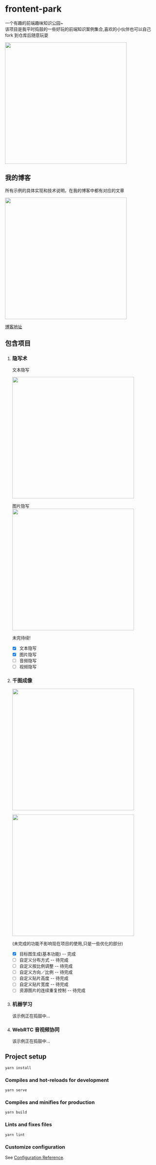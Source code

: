 # frontent-park

一个有趣的前端趣味知识公园~  
该项目是我平时捣鼓的一些好玩的前端知识案例集合,喜欢的小伙伴也可以自己 fork 到仓库后随意玩耍

<img
    src="https://gitee.com/wangrongding/image-house/raw/master/images/202110211442150.png"
    alt=""
    style="width:400px"
/>

## 我的博客

所有示例的具体实现和技术说明，在我的博客中都有对应的文章

<img
    src="https://gitee.com/wangrongding/image-house/raw/master/images/202110211445803.png"
    alt=""
    style="width:400px"
/>

[博客地址](https://www.fedtop.com/)

## 包含项目

1.  ### 隐写术

    文本隐写

    <img
        src="https://gitee.com/wangrongding/image-house/raw/master/images/202110211448081.png"
        alt=""
        style="width:400px"
    />

    图片隐写  
    <img
        src="https://gitee.com/wangrongding/image-house/raw/master/images/202110211449483.png"
        alt=""
        style="width:400px"
    />

    未完待续!

    -   [x] 文本隐写
    -   [x] 图片隐写
    -   [ ] 音频隐写
    -   [ ] 视频隐写

2.  ### 千图成像

    <!-- ![](https://files.mdnice.com/user/17056/d6c67ad8-64c5-46b9-a966-e259550e18a9.gif) -->
    <!-- ![](https://files.mdnice.com/user/17056/9617bf11-1dd9-47b0-b4e9-41db87866f77.gif=60x60) -->

    <img
        src="https://files.mdnice.com/user/17056/d6c67ad8-64c5-46b9-a966-e259550e18a9.gif"
        alt=""
        style="width:400px"
    />

    <img
        src="https://files.mdnice.com/user/17056/9617bf11-1dd9-47b0-b4e9-41db87866f77.gif"
        alt=""
        style="width:400px"
    />

    (未完成的功能不影响现在项目的使用,只是一些优化的部分)

    -   [x] 目标图生成(基本功能) -- 完成
    -   [ ] 自定义分布方式 -- 待完成
    -   [ ] 自定义按比例调整 -- 待完成
    -   [ ] 自定义方向／比例 -- 待完成
    -   [ ] 自定义贴片高度 -- 待完成
    -   [ ] 自定义贴片宽度 -- 待完成
    -   [ ] 资源图片的连续重复控制 -- 待完成

3.  ### 机器学习

    该示例正在捣鼓中...

4.  ### WebRTC 音视频协同
    该示例正在捣鼓中...

## Project setup

```
yarn install
```

### Compiles and hot-reloads for development

```
yarn serve
```

### Compiles and minifies for production

```
yarn build
```

### Lints and fixes files

```
yarn lint
```

### Customize configuration

See [Configuration Reference](https://cli.vuejs.org/config/).
